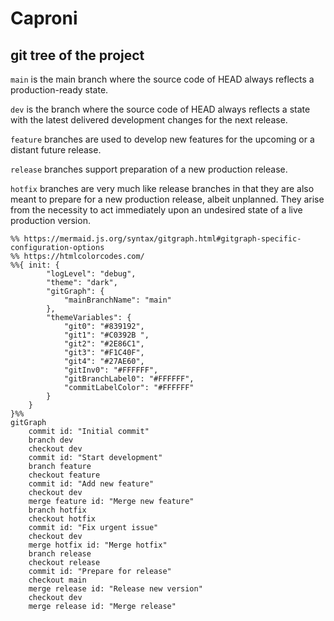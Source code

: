 # Caproni

## git tree of the project

`main` is the main branch where the source code of HEAD always reflects a production-ready state.

`dev` is the branch where the source code of HEAD always reflects a state with the latest delivered development changes for the next release.

`feature` branches are used to develop new features for the upcoming or a distant future release.

`release` branches support preparation of a new production release.

`hotfix` branches are very much like release branches in that they are also meant to prepare for a new production release, albeit unplanned. They arise from the necessity to act immediately upon an undesired state of a live production version.

```mermaid
%% https://mermaid.js.org/syntax/gitgraph.html#gitgraph-specific-configuration-options
%% https://htmlcolorcodes.com/
%%{ init: {
        "logLevel": "debug",
        "theme": "dark",
        "gitGraph": {
            "mainBranchName": "main"
        },
        "themeVariables": {
            "git0": "#839192",
            "git1": "#C0392B ",
            "git2": "#2E86C1",
            "git3": "#F1C40F",
            "git4": "#27AE60",
            "gitInv0": "#FFFFFF",
            "gitBranchLabel0": "#FFFFFF",
            "commitLabelColor": "#FFFFFF"
        }
    }
}%%
gitGraph
    commit id: "Initial commit"
    branch dev
    checkout dev
    commit id: "Start development"
    branch feature
    checkout feature
    commit id: "Add new feature"
    checkout dev
    merge feature id: "Merge new feature"
    branch hotfix
    checkout hotfix
    commit id: "Fix urgent issue"
    checkout dev
    merge hotfix id: "Merge hotfix"
    branch release
    checkout release
    commit id: "Prepare for release"
    checkout main
    merge release id: "Release new version"
    checkout dev
    merge release id: "Merge release"
```

<!-- TODO create workflow for varcel -->
<!-- TODO https://vercel.com/guides/how-can-i-use-github-actions-with-verce -->
